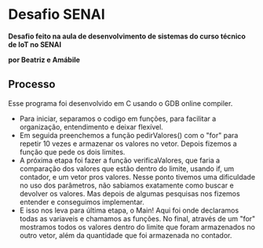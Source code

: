 # Desafio SENAI
**Desafio feito na aula de desenvolvimento de sistemas do curso técnico de IoT no SENAI**

**por Beatriz e Amábile**

## Processo
Esse programa foi desenvolvido em C usando o GDB online compiler.

- Para iniciar, separamos o codigo em funções, para facilitar a organização, entendimento e deixar flexível.
- Em seguida preenchemos a função pedirValores() com o "for" para repetir 10 vezes e armazenar os valores no vetor. Depois fizemos a função que pede os dois limites.
- A próxima etapa foi fazer a função verificaValores, que faria a comparação dos valores que estão dentro do limite, usando if, um contador, e um vetor pros valores. Nesse ponto tivemos uma dificuldade no uso dos parâmetros, não sabiamos exatamente como buscar e devolver os valores. Mas depois de algumas pesquisas nos fizemos entender e conseguimos implementar.
- E isso nos leva para última etapa, o Main! Aqui foi onde declaramos todas as variaveis e chamamos as funções. No final, através de um "for" mostramos todos os valores dentro do limite que foram armazenados no outro vetor, além da quantidade que foi armazenada no contador.

